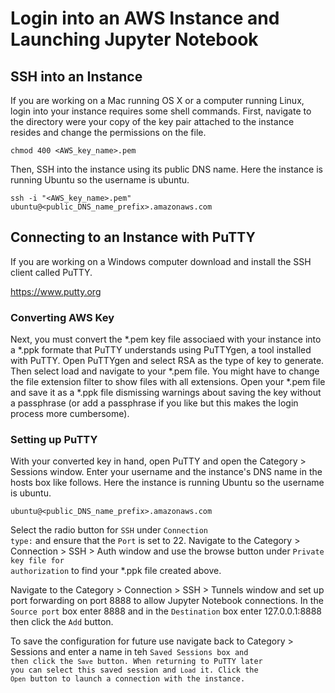 # Login into an AWS Instance and Launching Jupyter Notebook

## SSH into an Instance

If you are working on a Mac running OS X or a computer running Linux, login into your instance requires some shell commands. First, navigate to the directory were your copy of the key pair attached to the instance resides and change the permissions on the file.

<code>chmod 400 <AWS_key_name>.pem</code>

Then, SSH into the instance using its public DNS name. Here the instance is running Ubuntu so the username is ubuntu.

<code>ssh -i "<AWS_key_name>.pem" ubuntu@<public_DNS_name_prefix>.amazonaws.com</code>
  
## Connecting to an Instance with PuTTY

If you are working on a Windows computer download and install the SSH client called PuTTY.

https://www.putty.org

### Converting AWS Key

Next, you must convert the \*.pem key file associaed with your instance into a \*.ppk formate that PuTTY understands using PuTTYgen, a tool installed with PuTTY. Open PuTTYgen and select RSA as the type of key to generate. Then select load and navigate to your \*.pem file. You might have to change the file extension filter to show files with all extensions. Open your \*.pem file and save it as a \*.ppk file dismissing warnings about saving the key without a passphrase (or add a passphrase if you like but this makes the login process more cumbersome).

### Setting up PuTTY

With your converted key in hand, open PuTTY and open the Category > Sessions window. Enter your username and the instance's DNS name in the hosts box like follows. Here the instance is running Ubuntu so the username is ubuntu.

<code>ubuntu@<public_DNS_name_prefix>.amazonaws.com</code>

Select the radio button for <code>SSH</code> under <code>Connection type:</code> and ensure that the <code>Port</code> is set to 22. Navigate to the Category > Connection > SSH > Auth window and use the browse button under <code>Private key file for authorization</code> to find your \*.ppk file created above. 

Navigate to the Category > Connection > SSH > Tunnels window and set up port forwarding on port 8888 to allow Jupyter Notebook connections. In the <code>Source port</code> box enter 8888 and in the <code>Destination</code> box enter 127.0.0.1:8888 then click the <code>Add</code> button. 

To save the configuration for future use navigate back to Category > Sessions and enter a name in teh <code>Saved Sessions</coe> box and then click the <code>Save</code> button. When returning to PuTTY later you can select this saved session and <code>Load</code> it. Click the <code>Open</code> button to launch a connection with the instance. 
 

